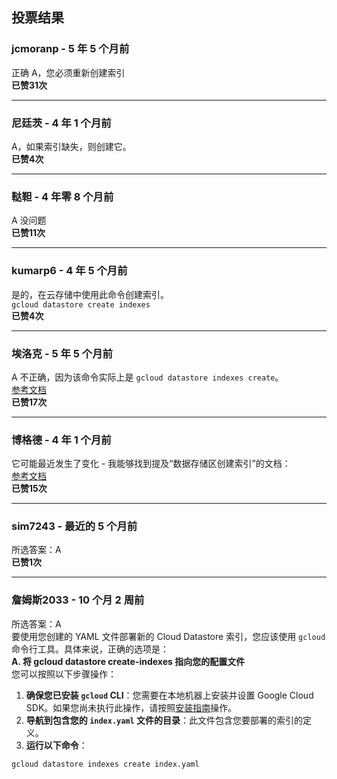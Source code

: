 ## 投票结果

### jcmoranp - 5 年 5 个月前  
正确 A，您必须重新创建索引  
**已赞31次**

---

### 尼廷茨 - 4 年 1 个月前  
A，如果索引缺失，则创建它。  
**已赞4次**

---

### 鞑靼 - 4 年零 8 个月前  
A 没问题  
**已赞11次**

---

### kumarp6 - 4 年 5 个月前  
是的，在云存储中使用此命令创建索引。  
`gcloud datastore create indexes`  
**已赞4次**

---

### 埃洛克 - 5 年 5 个月前  
A 不正确，因为该命令实际上是 `gcloud datastore indexes create`。  
[参考文档](https://cloud.google.com/sdk/gcloud/reference/datastore/indexes/create)  
**已赞17次**

---

### 博格德 - 4 年 1 个月前  
它可能最近发生了变化 - 我能够找到提及“数据存储区创建索引”的文档：  
[参考文档](https://cloud.google.com/appengine/docs/standard/python/datastore/indexes)  
**已赞15次**

---

### sim7243 - 最近的 5 个月前  
所选答案：A  
**已赞1次**

---

### 詹姆斯2033 - 10 个月 2 周前  
所选答案：A    
要使用您创建的 YAML 文件部署新的 Cloud Datastore 索引，您应该使用 `gcloud` 命令行工具。具体来说，正确的选项是：  
**A. 将 gcloud datastore create-indexes 指向您的配置文件**    
您可以按照以下步骤操作：    
1. **确保您已安装 `gcloud` CLI**：您需要在本地机器上安装并设置 Google Cloud SDK。如果您尚未执行此操作，请按照[安装指南](https://cloud.google.com/sdk/docs/install)操作。    
2. **导航到包含您的 `index.yaml` 文件的目录**：此文件包含您要部署的索引的定义。    
3. **运行以下命令**：  
```bash  
gcloud datastore indexes create index.yaml
